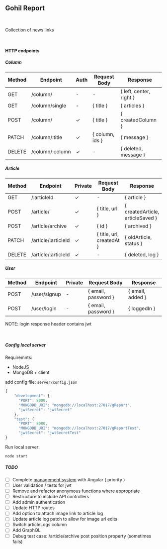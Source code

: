 ## Gohil Report

<br>

Collection of news links

<br>

#### HTTP endpoints

##### Column
Method | Endpoint | Auth | Request Body | Response
--- | --- | --- | --- | ---
GET | /column/ | - | - | { left, center, right }
GET | /column/single | - | { title } |  { articles }
POST | /column/ | ✓ | { title }| { createdColumn }
PATCH | /column/:title |  ✓ | { column, ids } | { message }
DELETE | /column/:column |  ✓ | - | { deleted, message }

##### Article
Method | Endpoint | Private | Request Body | Response
--- | --- | --- | --- | ---
GET | /:articleId |  ✓ | - | { article }
POST | /article/ |  ✓ | { title, url } | { createdArticle, articleSaved }
POST | /article/archive |  ✓ | { id } | { archived }
PATCH | /article/:articleId |  ✓ | { title, url, createdAt } | { oldArticle, status }
DELETE | /article/:articleId |  ✓ | - | { deleted, log }


##### User
Method | Endpoint | Private | Request Body | Response
--- | --- | --- | --- | ---
POST | /user/signup | - | { email, password } | { email, added }
POST | /user/login | - | { email, password } | { loggedIn }

NOTE: login response header contains jwt

<br>

##### Config local server
Requiremnts:
* NodeJS
* MongoDB + client

add config file: ```server/config.json```
```javascript
{
    "development": {
      "PORT": 8000,
      "MONGODB_URI": "mongodb://localhost:27017/gReport",
      "jwtSecret": "jwtSecret"
    },
    "test": {
      "PORT": 8080,
      "MONGODB_URI": "mongodb://localhost:27017/gReportTest",
      "jwtSecret": "jwtSecretTest"
}
```

Run local server:
```
node start
```


##### TODO
- [ ] Complete [management system](https://github.com/hitesh-92/gohilReportManager) with Angular ( priority )
- [ ] User validation / tests for jwt
- [ ] Remove and refactor anonymous functions where appropriate
- [ ] Restructure to include API controllers
- [ ] Add admin authentication
- [ ] Update HTTP routes
- [ ] Add option to attach image link to article log
- [ ] Update article log patch to allow for image url edits
- [ ] Switch articleLogs column
- [ ] Add GraphQL
- [ ] Debug test case: /article/archive post position property (sometimes fails)

